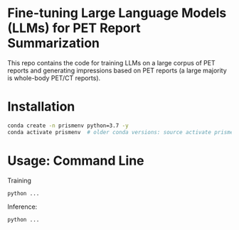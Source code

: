 # Fine-tuning Large Language Models (LLMs) for PET Report Summarization

This repo contains the code for training LLMs on a large corpus of PET reports and generating impressions based on PET reports (a large majority is whole-body PET/CT reports). 


# Installation

```bash
conda create -n prismenv python=3.7 -y
conda activate prismenv  # older conda versions: source activate prismenv
```


# Usage: Command Line

Training 
```bash
python ... 
```

Inference: 
```bash
python ... 
```
